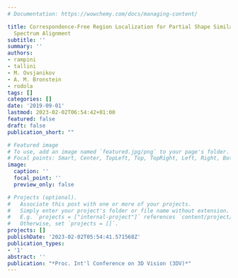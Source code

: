```yaml
---
# Documentation: https://wowchemy.com/docs/managing-content/

title: Correspondence-Free Region Localization for Partial Shape Similarity via Hamiltonian
  Spectrum Alignment
subtitle: ''
summary: ''
authors:
- rampini
- tallini
- M. Ovsjanikov
- A. M. Bronstein
- rodola
tags: []
categories: []
date: '2019-09-01'
lastmod: 2023-02-02T06:54:42+01:00
featured: false
draft: false
publication_short: ""

# Featured image
# To use, add an image named `featured.jpg/png` to your page's folder.
# Focal points: Smart, Center, TopLeft, Top, TopRight, Left, Right, BottomLeft, Bottom, BottomRight.
image:
  caption: ''
  focal_point: ''
  preview_only: false

# Projects (optional).
#   Associate this post with one or more of your projects.
#   Simply enter your project's folder or file name without extension.
#   E.g. `projects = ["internal-project"]` references `content/project/deep-learning/index.md`.
#   Otherwise, set `projects = []`.
projects: []
publishDate: '2023-02-02T05:54:41.571568Z'
publication_types:
- '1'
abstract: ''
publication: "*Proc. Int'l Conference on 3D Vision (3DV)*"
---
```

